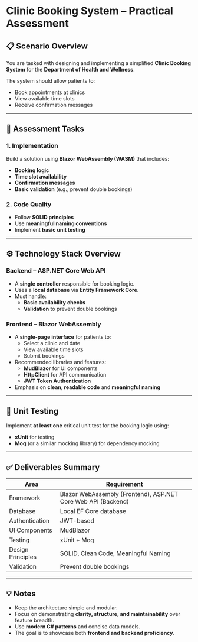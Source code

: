 # Clinic Booking System – Practical Assessment

## 📋 Scenario Overview

You are tasked with designing and implementing a simplified **Clinic Booking System** for the **Department of Health and Wellness**.

The system should allow patients to:

- Book appointments at clinics  
- View available time slots  
- Receive confirmation messages  

---

## 🧩 Assessment Tasks

### 1. Implementation

Build a solution using **Blazor WebAssembly (WASM)** that includes:

- **Booking logic**
- **Time slot availability**
- **Confirmation messages**
- **Basic validation** (e.g., prevent double bookings)

### 2. Code Quality

- Follow **SOLID principles**
- Use **meaningful naming conventions**
- Implement **basic unit testing**

---

## ⚙️ Technology Stack Overview

### Backend – ASP.NET Core Web API
- A **single controller** responsible for booking logic.
- Uses a **local database** via **Entity Framework Core**.
- Must handle:
  - **Basic availability checks**
  - **Validation** to prevent double bookings

### Frontend – Blazor WebAssembly
- A **single-page interface** for patients to:
  - Select a clinic and date
  - View available time slots
  - Submit bookings
- Recommended libraries and features:
  - **MudBlazor** for UI components
  - **HttpClient** for API communication
  - **JWT Token Authentication**
- Emphasis on **clean, readable code** and **meaningful naming**

---

## 🧪 Unit Testing

Implement **at least one** critical unit test for the booking logic using:

- **xUnit** for testing
- **Moq** (or a similar mocking library) for dependency mocking

---

## ✅ Deliverables Summary

| Area | Requirement |
|------|--------------|
| Framework | Blazor WebAssembly (Frontend), ASP.NET Core Web API (Backend) |
| Database | Local EF Core database |
| Authentication | JWT-based |
| UI Components | MudBlazor |
| Testing | xUnit + Moq |
| Design Principles | SOLID, Clean Code, Meaningful Naming |
| Validation | Prevent double bookings |

---

## 💡 Notes

- Keep the architecture simple and modular.
- Focus on demonstrating **clarity, structure, and maintainability** over feature breadth.
- Use **modern C# patterns** and concise data models.
- The goal is to showcase both **frontend and backend proficiency**.
